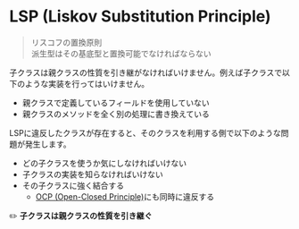 # LSP (Liskov Substitution Principle)
> リスコフの置換原則  
> 派生型はその基底型と置換可能でなければならない

子クラスは親クラスの性質を引き継がなければいけません。例えば子クラスで以下のような実装を行ってはいけません。

- 親クラスで定義しているフィールドを使用していない
- 親クラスのメソッドを全く別の処理に書き換えている

LSPに違反したクラスが存在すると、そのクラスを利用する側で以下のような問題が発生します。

- どの子クラスを使うか気にしなければいけない
- 子クラスの実装を知らなければいけない
- その子クラスに強く結合する
  - [OCP (Open-Closed Principle)](OCP.md)にも同時に違反する

:pencil2: **子クラスは親クラスの性質を引き継ぐ**
